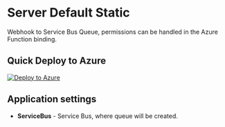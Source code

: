 # Server Default Static
Webhook to Service Bus Queue, permissions can be handled in the Azure Function binding.

## Quick Deploy to Azure

[![Deploy to Azure](http://azuredeploy.net/deploybutton.svg)](https://azuredeploy.net/)


## Application settings

- **ServiceBus** - Service Bus, where queue will be created.